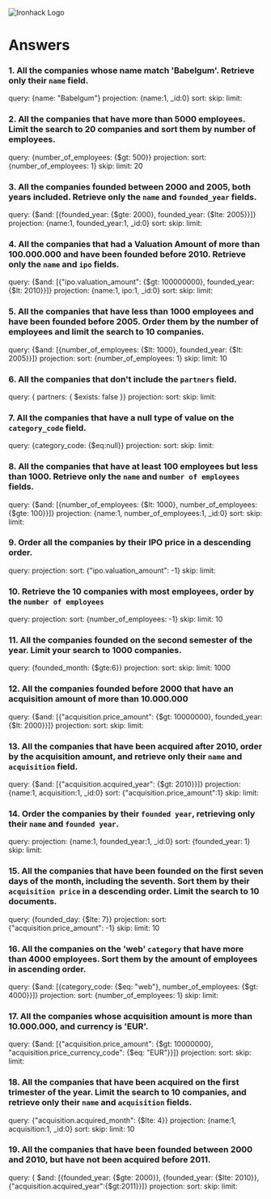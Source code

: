 ![Ironhack Logo](https://i.imgur.com/1QgrNNw.png)

# Answers

### 1. All the companies whose name match 'Babelgum'. Retrieve only their `name` field.

query: {name: "Babelgum"}
projection: {name:1, _id:0}
sort:
skip:
limit:

### 2. All the companies that have more than 5000 employees. Limit the search to 20 companies and sort them by **number of employees**.

query:  {number_of_employees: {$gt: 500}}
projection: 
sort: {number_of_employees: 1}
skip:
limit: 20

### 3. All the companies founded between 2000 and 2005, both years included. Retrieve only the `name` and `founded_year` fields.

query: {$and: [{founded_year: {$gte: 2000}, founded_year: {$lte: 2005}}]}
projection: {name:1, founded_year:1, _id:0}
sort: 
skip:
limit:

### 4. All the companies that had a Valuation Amount of more than 100.000.000 and have been founded before 2010. Retrieve only the `name` and `ipo` fields.

query: {$and: [{"ipo.valuation_amount": {$gt: 100000000}, founded_year: {$lt: 2010}}]}
projection: {name:1, ipo:1, _id:0}
sort: 
skip:
limit:

### 5. All the companies that have less than 1000 employees and have been founded before 2005. Order them by the number of employees and limit the search to 10 companies.

query: {$and: [{number_of_employees: {$lt: 1000}, founded_year: {$lt: 2005}}]}
projection: 
sort: {number_of_employees: 1}
skip:
limit: 10


 ### 6. All the companies that don't include the `partners` field.

 query: { partners: { $exists: false }} 
projection: 
sort: 
skip:
limit: 

### 7. All the companies that have a null type of value on the `category_code` field.

query: {category_code: {$eq:null}}
projection: 
sort: 
skip:
limit:

### 8. All the companies that have at least 100 employees but less than 1000. Retrieve only the `name` and `number of employees` fields.

query: {$and: [{number_of_employees: {$lt: 1000}, number_of_employees: {$gte: 100}}]}
projection: {name:1, number_of_employees:1, _id:0}
sort: 
skip:
limit:

### 9. Order all the companies by their IPO price in a descending order.

query: 
projection: 
sort: {"ipo.valuation_amount": -1}
skip:
limit:

### 10. Retrieve the 10 companies with most employees, order by the `number of employees`

query: 
projection: 
sort: {number_of_employees: -1}
skip:
limit: 10

### 11. All the companies founded on the second semester of the year. Limit your search to 1000 companies.

query: {founded_month: {$gte:6}}
projection: 
sort: 
skip:
limit: 1000

### 12. All the companies founded before 2000 that have an acquisition amount of more than 10.000.000

query: {$and: [{"acquisition.price_amount": {$gt: 10000000}, founded_year: {$lt: 2000}}]}
projection: 
sort: 
skip:
limit:

### 13. All the companies that have been acquired after 2010, order by the acquisition amount, and retrieve only their `name` and `acquisition` field.

query: {$and: [{"acquisition.acquired_year": {$gt: 2010}}]}
projection: {name:1, acquisition:1, _id:0}
sort: {"acquisition.price_amount":1}
skip:
limit:

### 14. Order the companies by their `founded year`, retrieving only their `name` and `founded year`.

query: 
projection: {name:1, founded_year:1, _id:0}
sort: {founded_year: 1}
skip:
limit:

### 15. All the companies that have been founded on the first seven days of the month, including the seventh. Sort them by their `acquisition price` in a descending order. Limit the search to 10 documents.

query: {founded_day: {$lte: 7}}
projection: 
sort: {"acquisition.price_amount": -1}
skip:
limit: 10

### 16. All the companies on the 'web' `category` that have more than 4000 employees. Sort them by the amount of employees in ascending order.

query: {$and: [{category_code: {$eq: "web"}, number_of_employees: {$gt: 4000}}]}
projection: 
sort: {number_of_employees: 1}
skip:
limit:

### 17. All the companies whose acquisition amount is more than 10.000.000, and currency is 'EUR'.

query: {$and: [{"acquisition.price_amount": {$gt: 10000000}, "acquisition.price_currency_code": {$eq: "EUR"}}]} 
projection: 
sort: 
skip:
limit:

### 18. All the companies that have been acquired on the first trimester of the year. Limit the search to 10 companies, and retrieve only their `name` and `acquisition` fields.

query: {"acquisition.acquired_month": {$lte: 4}}
projection: {name:1, acquisition:1, _id:0}
sort: 
skip:
limit: 10

### 19. All the companies that have been founded between 2000 and 2010, but have not been acquired before 2011.

query: { $and: [{founded_year: {$gte: 2000}}, {founded_year: {$lte: 2010}}, {"acquisition.acquired_year":{$gt:2011}}]}
projection: 
sort: 
skip:
limit: